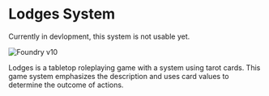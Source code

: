 # Lodges System

Currently in devlopment, this system is not usable yet.

![Foundry v10](https://img.shields.io/badge/foundry-v10-green)

Lodges is a tabletop roleplaying game with a system using tarot cards. This game system emphasizes the description and uses card values to determine the outcome of actions.
